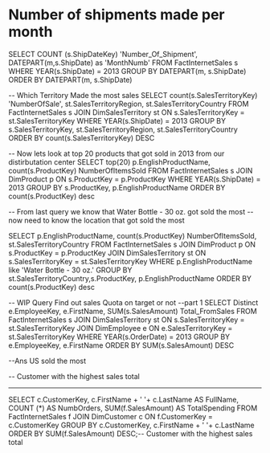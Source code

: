 # Number of shipments made per month

SELECT COUNT (s.ShipDateKey) 'Number_Of_Shipment', DATEPART(m,s.ShipDate) as 'MonthNumb'
FROM FactInternetSales s
WHERE YEAR(s.ShipDate) = 2013
GROUP BY DATEPART(m, s.ShipDate)
ORDER BY DATEPART(m, s.ShipDate)


-- Which Territory Made the most sales
SELECT count(s.SalesTerritoryKey) 'NumberOfSale', st.SalesTerritoryRegion, st.SalesTerritoryCountry
FROM FactInternetSales s 
JOIN DimSalesTerritory st ON s.SalesTerritoryKey = st.SalesTerritoryKey
WHERE YEAR(s.ShipDate) = 2013
GROUP BY s.SalesTerritoryKey, st.SalesTerritoryRegion, st.SalesTerritoryCountry
ORDER BY count(s.SalesTerritoryKey) DESC

-- Now lets look at top 20 products that got sold in 2013 from our distirbutation center
SELECT top(20) p.EnglishProductName, count(s.ProductKey) NumberOfItemsSold
FROM FactInternetSales s
JOIN DimProduct p ON s.ProductKey = p.ProductKey
WHERE YEAR(s.ShipDate) = 2013
GROUP BY s.ProductKey, p.EnglishProductName
ORDER BY count(s.ProductKey) desc 

-- From last query we know that Water Bottle - 30 oz. got sold the most
-- now need to know the location that got sold the most

SELECT p.EnglishProductName, count(s.ProductKey) NumberOfItemsSold, st.SalesTerritoryCountry
FROM FactInternetSales s
JOIN DimProduct p ON s.ProductKey = p.ProductKey
JOIN DimSalesTerritory st ON s.SalesTerritoryKey = st.SalesTerritoryKey
WHERE p.EnglishProductName like 'Water Bottle - 30 oz.'
GROUP BY st.SalesTerritoryCountry,s.ProductKey, p.EnglishProductName
ORDER BY count(s.ProductKey) desc 

-- WIP Query Find out sales Quota on target or not
--part 1
SELECT Distinct e.EmployeeKey, e.FirstName, SUM(s.SalesAmount) Total_FromSales
FROM FactInternetSales s
JOIN DimSalesTerritory st ON
   s.SalesTerritoryKey = st.SalesTerritoryKey
JOIN DimEmployee e ON
   e.SalesTerritoryKey = st.SalesTerritoryKey
WHERE YEAR(s.OrderDate) = 2013
GROUP BY e.EmployeeKey, e.FirstName
ORDER BY SUM(s.SalesAmount) DESC

--Ans US sold the most 



-- Customer with the highest sales total
____________________________________________________________
SELECT c.CustomerKey, c.FirstName + ' '+ c.LastName AS FullName, 
    COUNT (*) AS NumbOrders,
    SUM(f.SalesAmount) AS TotalSpending
FROM FactInternetSales f 
JOIN DimCustomer c ON f.CustomerKey = c.CustomerKey
GROUP BY c.CustomerKey, c.FirstName + ' '+ c.LastName
ORDER BY SUM(f.SalesAmount) DESC;-- Customer with the highest sales total


